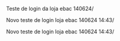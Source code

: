Teste de login da loja ebac 140624/

Novo teste de login loja ebac 140624 14:43/

Novo teste de login loja ebac 140624 14:43/
